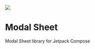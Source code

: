 [![](https://jitpack.io/v/oleksandrbalan/modalsheet.svg)](https://jitpack.io/#oleksandrbalan/modalsheet)

# Modal Sheet

Modal Sheet library for Jetpack Compose
